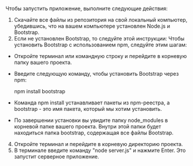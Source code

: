 Чтобы запустить приложение, выполните следующие действия:

1. Скачайте все файлы из репозитория на свой локальный компьютер, убедившись, что на вашем компьютере установлен Node.js и Bootstrap.
2. Если не установлен Bootstrap, то следуйте этой инструкции:
   Чтобы установить Bootstrap с использованием npm, следуйте этим шагам:
- Откройте терминал или командную строку и перейдите в корневую папку вашего проекта.
- Введите следующую команду, чтобы установить Bootstrap через npm:

  npm install bootstrap

- Команда npm install устанавливает пакеты из npm-реестра, а bootstrap - это имя пакета, который мы хотим установить.
- По завершении установки вы увидите папку node_modules в корневой папке вашего проекта. Внутри этой папки будет находиться папка bootstrap, содержащая все файлы Bootstrap.

4. Откройте терминал и перейдите в корневую директорию проекта.
5. В терминале введите команду "node server.js" и нажмите Enter. Это запустит серверное приложение.
